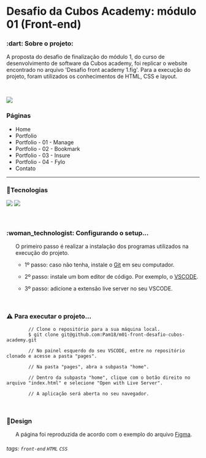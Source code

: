 # Desafio da Cubos Academy: módulo 01 (Front-end)

<h3> :dart: Sobre o projeto: </h3>

<p> A proposta do desafio de finalização do módulo 1, do curso de desenvolvimento de software da Cubos academy, foi replicar o website encontrado no arquivo 'Desafio front academy 1.fig'. Para a execução do projeto, foram utilizados os conhecimentos de HTML, CSS e layout.</p>

<br/>

![](https://i.imgur.com/xG74tOh.png)

### Páginas
 - Home 
 - Portfolio 
 - Portfolio - 01 - Manage 
 - Portfolio - 02 - Bookmark 
 - Portfolio - 03 - Insure 
 - Portfolio - 04 - Fylo 
 - Contato

<hr/>


<h3>🔨Tecnologias</h3> 
<div>
  <img src="https://img.shields.io/badge/HTML5-E34F26?style=for-the-badge&logo=html5&logoColor=white" target="_blank">
  <img src="https://img.shields.io/badge/CSS3-1572B6?style=for-the-badge&logo=css3&logoColor=white" target="_blank">
</div>

</br>

</br>
<h3>:woman_technologist: <b> Configurando o setup... </b></br></h3>
<ul>O primeiro passo é realizar a instalação dos programas utilizados na execução do projeto.
    <ul><li> 1º passo: caso não tenha, instale o <a href="https://git-scm.com/">Git</a> em seu computador. </li></ul>    
    <ul><li> 2º passo: instale um bom editor de código. Por exemplo, o <a href="https://code.visualstudio.com/">VSCODE</a>.</li></ul>
    <ul><li> 3º passo: adicione a extensão live server no seu VSCODE. </li></ul>
</ul>
  
</br>

### :warning: Para executar o projeto...
            // Clone o repositório para a sua máquina local.
            $ git clone git@github.com:Pam18/m01-front-desafio-cubos-academy.git
             
            // No painel esquerdo do seu VSCODE, entre no repositório clonado e acesse a pasta "pages".
            
            // Na pasta "pages", abra a subpasta "home".
            
            // Dentro da subpasta "home", clique com o botão direito no arquivo "index.html" e selecione "Open with Live Server".
            
            // A aplicação será aberta no seu navegador.
  
</br>
  
<h3>🎨Design</h3>

<ul>A página foi reproduzida de acordo com o exemplo do arquivo <a href="https://www.figma.com/file/WeUv4Col4p4Ew4LlF4szwE/Desafio-front-academy-1?node-id=0%3A1">Figma</a>.</ul>

###### tags: `front-end` `HTML` `CSS`
